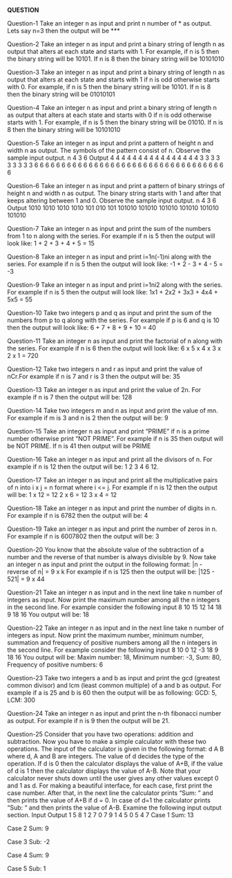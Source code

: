 **QUESTION**

Question-1
Take an integer n as input and print n number of * as output. Lets say n=3 then the output will be ***

Question-2
Take an integer n as input and print a binary string of length n as output that alters at each state and starts with 1. For example, if n is 5 then the binary string will be 10101. If n is 8 then the binary string will be 10101010

Question-3
Take an integer n as input and print a binary string of length n as output that alters at each state and starts with 1 if n is odd otherwise starts with 0. For example, if n is 5 then the binary string will be 10101. If n is 8 then the binary string will be 01010101

Question-4
Take an integer n as input and print a binary string of length n as output that alters at each state and starts with 0 if n is odd otherwise starts with 1. For example, if n is 5 then the binary string will be 01010. If n is 8 then the binary string will be 10101010

Question-5
Take an integer n as input and print a pattern of height n and width n as output. The symbols of the pattern consist of n. Observe the sample input output.
n
4
3
6
Output
4 4 4 4
4 4 4 4
4 4 4 4
4 4 4 4
3 3 3
3 3 3
3 3 3
6 6 6 6 6 6
6 6 6 6 6 6
6 6 6 6 6 6
6 6 6 6 6 6
6 6 6 6 6 6
6 6 6 6 6 6


Question-6
Take an integer n as input and print a pattern of binary strings of height n and width n as output. The binary string starts with 1 and after that keeps altering between 1 and 0. Observe the sample input output.
n
4
3
6
Output
1010
1010
1010
1010
101
010
101
101010
101010
101010
101010
101010
101010


Question-7
Take an integer n as input and print the sum of the numbers from 1 to n along with the series. For example if n is 5 then the output will look like: 1 + 2 + 3 + 4 + 5 = 15

Question-8
Take an integer n as input and print i=1n(-1)ni   along with the series. For example if n is 5 then the output will look like: -1 + 2 - 3 + 4 - 5 = -3

Question-9
Take an integer n as input and print i=1ni2   along with the series. For example if n is 5 then the output will look like: 1x1 + 2x2 + 3x3 + 4x4 + 5x5 = 55

Question-10
Take two integers p and q as input and print the sum of the numbers from p to q along with the series. For example if p is 6 and q is 10 then the output will look like: 6 + 7 + 8 + 9 + 10 = 40

Question-11
Take an integer n as input and print the factorial of n along with the series. For example if n is 6 then the output will look like: 6 x 5 x 4 x 3 x 2 x 1 = 720

Question-12
Take two integers n and r as input and print the value of nCr.For example if n is 7 and r is 3 then the output will be: 35

Question-13
Take an integer n as input and print the value of 2n. For example if n is 7 then the output will be: 128

Question-14
Take two integers m and n as input and print the value of mn. For example if m is 3 and n is 2 then the output will be: 9

Question-15
Take an integer n as input and print “PRIME” if n is a prime number otherwise print “NOT PRIME”. For example if n is 35 then output will be NOT PRIME. If n is 41 then output will be PRIME

Question-16
Take an integer n as input and print all the divisors of n. For example if n is 12 then the output will be: 1 2 3 4 6 12.

Question-17
Take an integer n as input and print all the multiplicative pairs of n into i x j = n format where i <= j. For example if n is 12 then the output will be:
1 x 12 = 12
2 x 6 = 12
3 x 4 = 12

Question-18
Take an integer n as input and print the number of digits in n. For example if n is 6782 then the output will be: 4

Question-19
Take an integer n as input and print the number of zeros in n. For example if n is 6007802 then the output will be: 3

Question-20
You know that the absolute value of the subtraction of a number and the reverse of that number is always divisible by 9. Now take an integer n as input and print the output in the following format:
|n - reverse of n| = 9 x k
 For example if n is 125 then the output will be: |125 - 521| = 9 x 44

Question-21
Take an integer n as input and in the next line take n number of integers as input. Now print the maximum number among all the n integers in the second line. For example consider the following input
8
10  15  12  14  18  9  18  16
You output will be: 18

Question-22
Take an integer n as input and in the next line take n number of integers as input. Now print the maximum number, minimum number, summation and frequency of positive numbers among all the n integers in the second line. For example consider the following input
8
10  0  12  -3  18  9  18  16
You output will be: 
Maxim number: 18, Minimum number: -3, Sum: 80, Frequency of positive numbers: 6

Question-23
Take two integers a and b as input and print the gcd (greatest common divisor) and lcm (least common multiple) of a and b as output. For example if a is 25 and b is 60 then the output will be as following:
GCD: 5, LCM: 300

Question-24
Take an integer n as input and print the n-th fibonacci number as output. For example if n is 9 then the output will be 21.

Question-25
Consider that you have two operations: addition and subtraction. Now you have to make a simple calculator with these two operations. The input of the calculator is given in the following format:
d A B where d, A and B are integers. The value of d decides the type of the operation. If d is 0 then the calculator displays the value of A+B, if the value of d is 1 then the calculator displays the value of A-B. Note that your calculator never shuts down until the user gives any other values except 0 and 1 as d.
For making a beautiful interface, for each case, first print the case number. After that, in the next line the calculator prints “Sum: ” and then prints the value of A+B if d = 0. In case of d=1 the calculator prints “Sub: “ and then prints the value of A-B. Examine the following input output section.
Input
Output
1  5  8
1  2  7
0  7  9
1  4  5
0  5  4
7
Case 1
Sum: 13

Case 2
Sum: 9

Case 3
Sub: -2

Case 4
Sum: 9

Case 5
Sub: 1


